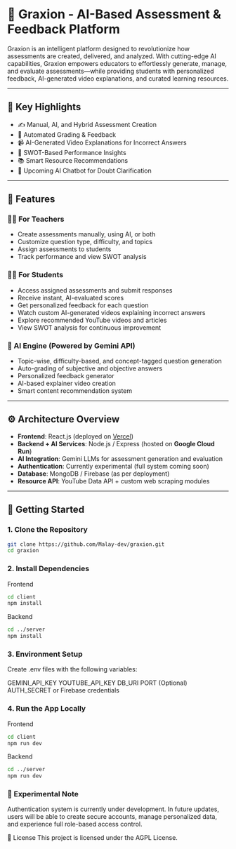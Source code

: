# 🚀 Graxion - AI-Based Assessment & Feedback Platform

Graxion is an intelligent platform designed to revolutionize how assessments are created, delivered, and analyzed. With cutting-edge AI capabilities, Graxion empowers educators to effortlessly generate, manage, and evaluate assessments—while providing students with personalized feedback, AI-generated video explanations, and curated learning resources.

---

## 🎯 Key Highlights

- ✍️ Manual, AI, and Hybrid Assessment Creation  
- 🤖 Automated Grading & Feedback  
- 📹 AI-Generated Video Explanations for Incorrect Answers  
- 🧠 SWOT-Based Performance Insights  
- 📚 Smart Resource Recommendations  
- 💬 Upcoming AI Chatbot for Doubt Clarification  

---

## 🔧 Features

### 👨‍🏫 For Teachers

- Create assessments manually, using AI, or both  
- Customize question type, difficulty, and topics  
- Assign assessments to students  
- Track performance and view SWOT analysis  

### 👩‍🎓 For Students

- Access assigned assessments and submit responses  
- Receive instant, AI-evaluated scores  
- Get personalized feedback for each question  
- Watch custom AI-generated videos explaining incorrect answers  
- Explore recommended YouTube videos and articles  
- View SWOT analysis for continuous improvement  

### 🧠 AI Engine (Powered by Gemini API)

- Topic-wise, difficulty-based, and concept-tagged question generation  
- Auto-grading of subjective and objective answers  
- Personalized feedback generator  
- AI-based explainer video creation  
- Smart content recommendation system  

---

## ⚙️ Architecture Overview

- **Frontend**: React.js (deployed on [Vercel]([https://vercel.com/](https://graxion.vercel.app/)))  
- **Backend + AI Services**: Node.js / Express (hosted on **Google Cloud Run**)  
- **AI Integration**: Gemini LLMs for assessment generation and evaluation  
- **Authentication**: Currently experimental (full system coming soon)  
- **Database**: MongoDB / Firebase (as per deployment)  
- **Resource API**: YouTube Data API + custom web scraping modules  

---

## 🚀 Getting Started

### 1. Clone the Repository

```bash
git clone https://github.com/Malay-dev/graxion.git
cd graxion
```
### 2. Install Dependencies
Frontend
```bash
cd client
npm install
```
Backend
```bash
cd ../server
npm install
```

### 3. Environment Setup
Create .env files with the following variables:

GEMINI_API_KEY
YOUTUBE_API_KEY
DB_URI
PORT
(Optional) AUTH_SECRET or Firebase credentials

### 4. Run the App Locally
Frontend
```bash
cd client
npm run dev
```
Backend
```bash
cd ../server
npm run dev
```


### 🧪 Experimental Note
Authentication system is currently under development.
In future updates, users will be able to create secure accounts, manage personalized data, and experience full role-based access control.

📄 License
This project is licensed under the AGPL License.
